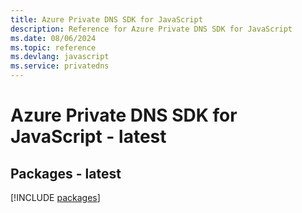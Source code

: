 ```yaml
---
title: Azure Private DNS SDK for JavaScript
description: Reference for Azure Private DNS SDK for JavaScript
ms.date: 08/06/2024
ms.topic: reference
ms.devlang: javascript
ms.service: privatedns
---
```

# Azure Private DNS SDK for JavaScript - latest
## Packages - latest
[!INCLUDE [packages](private-dns-index.md)]